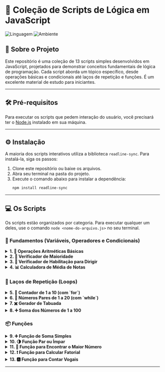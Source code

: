 # 🚀 Coleção de Scripts de Lógica em JavaScript

![Linguagem](https://img.shields.io/badge/Linguagem-JavaScript-F7DF1E?style=for-the-badge&logo=javascript)
![Ambiente](https://img.shields.io/badge/Ambiente-Node.js-339933?style=for-the-badge&logo=nodedotjs)

## 📖 Sobre o Projeto

Este repositório é uma coleção de 13 scripts simples desenvolvidos em JavaScript, projetados para demonstrar conceitos fundamentais de lógica de programação. Cada script aborda um tópico específico, desde operações básicas e condicionais até laços de repetição e funções. É um excelente material de estudo para iniciantes.

---

## 🛠️ Pré-requisitos

Para executar os scripts que pedem interação do usuário, você precisará ter o [Node.js](https://nodejs.org/en/) instalado em sua máquina.

---

## ⚙️ Instalação

A maioria dos scripts interativos utiliza a biblioteca `readline-sync`. Para instalá-la, siga os passos:

1.  Clone este repositório ou baixe os arquivos.
2.  Abra seu terminal na pasta do projeto.
3.  Execute o comando abaixo para instalar a dependência:
    ```bash
    npm install readline-sync
    ```

---

## 💻 Os Scripts

Os scripts estão organizados por categoria. Para executar qualquer um deles, use o comando `node <nome-do-arquivo.js>` no seu terminal.

### 🎯 Fundamentos (Variáveis, Operadores e Condicionais)

<details>
<summary><strong>1. 🧮 Operações Aritméticas Básicas</strong></summary>

Este script demonstra as operações de soma, subtração, multiplicação, divisão e módulo com dois números pré-definidos.

**Como Executar:**
```bash
node 01_operacoes.js
```

**Código:**
```javascript
// Crie duas variáveis com números diferentes e mostre no console:
const numeroA = 18;
const numeroB = 5;

// Soma
console.log(`A soma de ${numeroA} e ${numeroB} é: ${numeroA + numeroB}`);
// Subtração
console.log(`A subtração de ${numeroA} e ${numeroB} é: ${numeroA - numeroB}`);
// Multiplicação
console.log(`A multiplicação de ${numeroA} por ${numeroB} é: ${numeroA * numeroB}`);
// Divisão
console.log(`A divisão de ${numeroA} por ${numeroB} é: ${numeroA / numeroB}`);
// Resto da divisão (Módulo)
console.log(`O resto da divisão de ${numeroA} por ${numeroB} é: ${numeroA % numeroB}`);
```
</details>

<details>
<summary><strong>2. 🔞 Verificador de Maioridade</strong></summary>

Pede a idade do usuário e informa se ele é maior ou menor de idade.

**Como Executar:**
```bash
node 02_maioridade.js
```

**Código:**
```javascript
const readline = require('readline-sync');

let idade = parseInt(readline.question("Qual a sua idade: "));

if (idade >= 18)
    console.log("Você é maior de idade");
else
    console.log("Você é menor de idade");
```
</details>

<details>
<summary><strong>3. 🚗 Verificador de Habilitação para Dirigir</strong></summary>

Verifica se o usuário pode dirigir com base na idade (maior que 18) e se possui CNH.

**Como Executar:**
```bash
node 03_pode_dirigir.js
```

**Código:**
```javascript
const readline = require('readline-sync');

let idade = parseInt(readline.question("Qual a sua idade? "));
let cnh = readline.question("Você possui CNH? (sim/nao): ").toLowerCase();

const maioridade = idade >= 18;
const possuiCNH = cnh === 'sim';

if (maioridade && possuiCNH) {
    console.log("Você pode dirigir!");
} else {
    console.log("-----------------------------------------");
    console.log("Você NÃO pode dirigir.");
}
```
</details>

<details>
<summary><strong>4. 📊 Calculadora de Média de Notas</strong></summary>

Solicita 5 notas ao usuário e calcula a média final.

**Como Executar:**
```bash
node 08_media_notas.js
```

**Código:**
```javascript
const readline = require('readline-sync');

console.log("-- Digite suas notas abaixo: -- ");

let nota1 = parseFloat(readline.question("Primeira nota: ").replace(',', '.'));
let nota2 = parseFloat(readline.question("Segunda nota: ").replace(',', '.'));
let nota3 = parseFloat(readline.question("Terceira nota: ").replace(',', '.'));
let nota4 = parseFloat(readline.question("Quarta nota: ").replace(',', '.'));
let nota5 = parseFloat(readline.question("Quinta nota: ").replace(',', '.'));

const media = nota1 + nota2 + nota3 + nota4 + nota5;
const mediaFinal = media / 5;

console.log(`Sua média é: ${mediaFinal.toFixed(2)}`);
```
</details>

### 🔄 Laços de Repetição (Loops)

<details>
<summary><strong>5. 🔢 Contador de 1 a 10 (com `for`)</strong></summary>

Um laço `for` simples que imprime os números de 1 a 10 no console.

**Como Executar:**
```bash
node 04_contador_for.js
```

**Código:**
```javascript
// Loop para contar de 1 a 10
for (let i = 1; i <= 10; i++) {
    console.log(i);
}
```
</details>

<details>
<summary><strong>6. 🔢 Números Pares de 1 a 20 (com `while`)</strong></summary>

Usa um laço `while` para encontrar e imprimir todos os números pares entre 1 e 20.

**Como Executar:**
```bash
node 05_numeros_pares.js
```

**Código:**
```javascript
let numero = 1;

console.log("Números pares entre 1 e 20:");
console.log("--------------------------");

while (numero <= 20) {
    // Um número é par se o resto da divisão por 2 for 0
    if (numero % 2 === 0) {
        console.log(numero);
    }
    numero++;
}
```
</details>

<details>
<summary><strong>7. ✖️ Gerador de Tabuada</strong></summary>

Pede um número ao usuário e gera a tabuada de multiplicação completa (de 1 a 10).

**Como Executar:**
```bash
node 06_tabuada.js
```

**Código:**
```javascript
const readline = require('readline-sync');

let numero = parseInt(readline.question("Digite um número de 1 a 10 para ver a tabuada: "));

if (isNaN(numero)) {
    console.log("Entrada invalida. Por favor, digite um numero.");
} else {
    console.log(`\n--- Tabuada do número ${numero} ---`);
    for (let i = 1; i <= 10; i++) {
        let resultado = numero * i;
        console.log(`${numero} x ${i} = ${resultado}`);
    }
    console.log("-------------------------\n");
}
```
</details>

<details>
<summary><strong>8. ➕ Soma dos Números de 1 a 100</strong></summary>

Calcula a soma de todos os números inteiros de 1 até 100.

**Como Executar:**
```bash
node 07_soma_1_a_100.js
```

**Código:**
```javascript
let soma = 0;
for (let numero = 1; numero <= 100; numero++) {
    soma = soma + numero;
}

console.log("------------------------------------------");
console.log(`A soma de todos os números de 1 a 100 é: ${soma}`);
```
</details>

### 📦 Funções

<details>
<summary><strong>9. ➕ Função de Soma Simples</strong></summary>

Pede dois números ao usuário e usa uma lógica simples para retornar a soma entre eles.

**Como Executar:**
```bash
node 09_funcao_soma.js
```

**Código:**
```javascript
const readline = require('readline-sync');

console.log("Vamos somar? 🖩");

let A = parseInt(readline.question("Digite o primeiro valor: "));
let B = parseInt(readline.question("Digite o segundo valor: "));

const SOMA = A + B;
let resultado = SOMA; // A variável 'resultado' é opcional aqui

console.log(`O resultado da soma é: ${SOMA}`);
```
</details>

<details>
<summary><strong>10. 🌗 Função Par ou Ímpar</strong></summary>

Recebe um número e uma função determina se ele é PAR ou ÍMPAR.

**Como Executar:**
```bash
node 10_par_ou_impar.js
```

**Código:**
```javascript
const readline = require('readline-sync');

const numero = parseInt(readline.question("Digite um número para saber se ele é PAR ou IMPAR:"));

function parOuImpar(num) {
    if (num % 2 === 0) {
        return "PAR";
    } else {
        return "ÍMPAR";
    }
}

const resultado = parOuImpar(numero);
console.log(`O número ${numero} é ${resultado}.`);
```
</details>

<details>
<summary><strong>11. 🥇 Função para Encontrar o Maior Número</strong></summary>

Recebe três números e uma função retorna qual deles é o maior.

**Como Executar:**
```bash
node 11_maior_numero.js
```

**Código:**
```javascript
const readline = require('readline-sync');

console.log("Digite 3 números para verificar qual é o maior deles:");
const a = parseInt(readline.question("Primeiro número:"));
const b = parseInt(readline.question("Segundo número:"));
const c = parseInt(readline.question("Terceiro número:"));

function maiorNumero(n1, n2, n3) {
    if (n1 >= n2 && n1 >= n3) {
        return n1;
    } else if (n2 >= n1 && n2 >= n3) {
        return n2;
    } else {
        return n3;
    }
}

const resultado = maiorNumero(a, b, c);
console.log(`O maior número é ${resultado}.`);
```
</details>

<details>
<summary><strong>12. ❗ Função para Calcular Fatorial</strong></summary>

Pede um número e uma função calcula seu fatorial.

**Como Executar:**
```bash
node 12_fatorial.js
```

**Código:**
```javascript
const readline = require('readline-sync');

const fat = parseInt(readline.question("Digite um número para saber o fatorial dele:"));

function fatorial(n) {
    if (n < 0) return "Não existe fatorial de número negativo";
    if (n === 0 || n === 1) return 1;

    let resultado = 1;
    for (let i = n; i >= 2; i--) {
        resultado = resultado * i;
    }
    return resultado;
}

const resultadoFinal = fatorial(fat);
console.log(`O fatorial de ${fat} é ${resultadoFinal}`);
```
</details>

<details>
<summary><strong>13. 🅰️ Função para Contar Vogais</strong></summary>

Pede uma palavra e uma função conta quantas vogais ela possui.

**Como Executar:**
```bash
node 13_contador_vogais.js
```

**Código:**
```javascript
const readline = require('readline-sync');

const palavra = readline.question("Qual palavra você deseja contar as VOGAIS: ");

function contarVogais(texto) {
    const textoMinusculo = texto.toLowerCase();
    const vogais = ['a', 'e', 'i', 'o', 'u', 'á', 'é', 'í', 'ó', 'ú', 'à', 'ã', 'õ', 'â', 'ê'];
    let contadorVogais = 0;

    for (let i = 0; i < textoMinusculo.length; i++) {
        const letra = textoMinusculo[i];
        if (vogais.includes(letra)) {
            contadorVogais++;
        }
    }
    return contadorVogais;
}

const totalVogais = contarVogais(palavra);
console.log(`A palavra "${palavra}" tem ${totalVogais} vogais.`);
```
</details>

---
